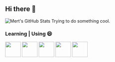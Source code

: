 ## Hi there 👋
![Mert's GitHub Stats](https://github-readme-stats.vercel.app/api?username=wangha43&show_icons=true)
Trying to do something cool.
<!--
**wangha43/wangha43** is a ✨ _special_ ✨ repository because its `README.md` (this file) appears on your GitHub profile.

Here are some ideas to get you started:

- 🔭 I’m currently working on ...
- 🌱 I’m currently learning ...
- 👯 I’m looking to collaborate on ...
- 🤔 I’m looking for help with ...
- 💬 Ask me about ...
- 📫 How to reach me: ...
- 😄 Pronouns: ...
- ⚡ Fun fact: ...
-->
### Learning | Using 😄
<code><a href="https://www.cplusplus.com/" target="_blank"><img height="50" src="https://upload.wikimedia.org/wikipedia/commons/1/18/ISO_C%2B%2B_Logo.svg"></a></code>
<code><a href="https://www.github.com/" target="_blank"><img height="50" src="https://upload.wikimedia.org/wikipedia/commons/1/18/C_Programming_Language.svg"></a></code>
<code><a href="https://www.github.com/" target="_blank"><img height="50" src="https://www.vectorlogo.zone/logos/github/github-ar21.svg"></a></code>
<code><a href="https://code.visualstudio.com" target="_blank"><img height="50" src="https://www.vectorlogo.zone/logos/visualstudio_code/visualstudio_code-ar21.svg"></a></code> 
<code><a href="https://www.php.net/" target="_blank"><img height="50" src="https://www.vectorlogo.zone/logos/php/php-ar21.svg"></a></code>
